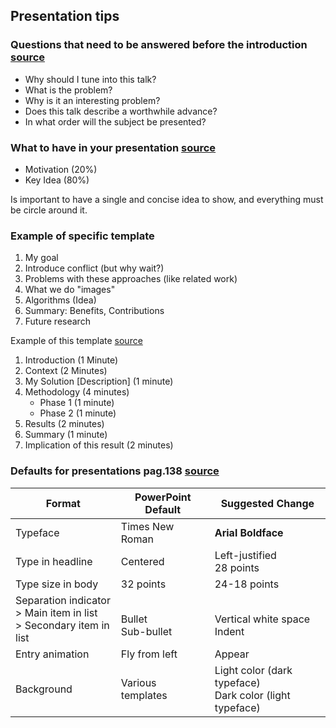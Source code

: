 ## Presentation tips 

### Questions that need to be answered before the introduction [source](https://www.youtube.com/watch?v=sT_-owjKIbA)

* Why should I tune into this talk?
* What is the problem?
* Why is it an interesting problem?
* Does this talk describe a worthwhile advance?
* In what order will the subject be presented?

### What to have in your presentation [source](https://www.youtube.com/watch?v=sT_-owjKIbA)

* Motivation (20%)
* Key Idea (80%)

Is important to have a single and concise idea to show, and everything must be circle around it.

### Example of specific template

1. My goal
2. Introduce conflict (but why wait?)
3. Problems with these approaches (like related work)
4. What we do "images"
5. Algorithms (Idea)
6. Summary: Benefits, Contributions
7. Future research

Example of this template [source](https://www.youtube.com/watch?v=4TCHvqiQu20)

1. Introduction (1 Minute)
2. Context (2 Minutes)
3. My Solution [Description] (1 minute)
4. Methodology (4 minutes)
	- Phase 1 (1 minute)
	- Phase 2 (1 minute)
5. Results (2 minutes)
6. Summary (1 minute)
7. Implication of this result (2 minutes)


### Defaults for presentations pag.138  [source](https://www.springer.com/gp/book/9781441982780)

| Format      | PowerPoint Default | Suggested Change |
| ----------- | ----------- | ----------- |
| Typeface      | Times New Roman       | **Arial Boldface**       |
| Type in headline   | Centered       | Left-justified <br> 28 points|
| Type size in body   | 32 points        | 24-18 points        |
| Separation indicator <br> > Main item in list <br> > Secondary item in list |<br> Bullet <br> Sub-bullet         | <br> Vertical white space <br> Indent |
| Entry animation   | Fly from left        | Appear        |
| Background   | Various templates        | Light color (dark typeface) <br> Dark color (light typeface)       |